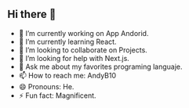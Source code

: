 ## Hi there 👋

- 🔭 I’m currently working on App Andorid.
- 🌱 I’m currently learning React.
- 👯 I’m looking to collaborate on Projects.
- 🤔 I’m looking for help with Next.js.
- 💬 Ask me about my favorites programing languaje.
- 📫 How to reach me: AndyB10
- 😄 Pronouns: He.
- ⚡ Fun fact: Magnificent.